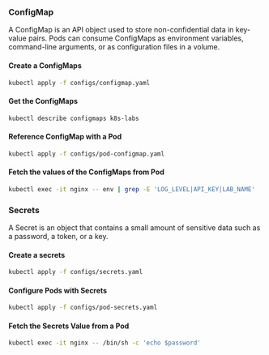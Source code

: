 ### ConfigMap
A ConfigMap is an API object used to store non-confidential data in key-value pairs. Pods can consume ConfigMaps as environment variables, command-line arguments, or as configuration files in a volume.

#### Create a ConfigMaps
```bash
kubectl apply -f configs/configmap.yaml
```

#### Get the ConfigMaps
```bash
kubectl describe configmaps k8s-labs
```

#### Reference ConfigMap with a Pod
```bash
kubectl apply -f configs/pod-configmap.yaml
```

#### Fetch the values of the ConfigMaps from Pod
```bash
kubectl exec -it nginx -- env | grep -E 'LOG_LEVEL|API_KEY|LAB_NAME'
```

### Secrets
A Secret is an object that contains a small amount of sensitive data such as a password, a token, or a key.

#### Create a secrets
```bash
kubectl apply -f configs/secrets.yaml
```

#### Configure Pods with Secrets
```bash
kubectl apply -f configs/pod-secrets.yaml
```

#### Fetch the Secrets Value from a Pod
```bash
kubectl exec -it nginx -- /bin/sh -c 'echo $password'
```

